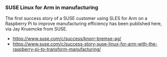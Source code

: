 ### SUSE Linux for Arm in manufacturing

The first success story of a SUSE customer using SLES for Arm on a 
Raspberry Pi to improve manufacturing efficiency has been published here,
via Jay Kruemcke from SUSE.

* https://www.suse.com/c/success/knorr-bremse-ag/
* https://www.suse.com/c/success-story-suse-linux-for-arm-with-the-raspberry-pi-to-transform-manufacturing/

 
